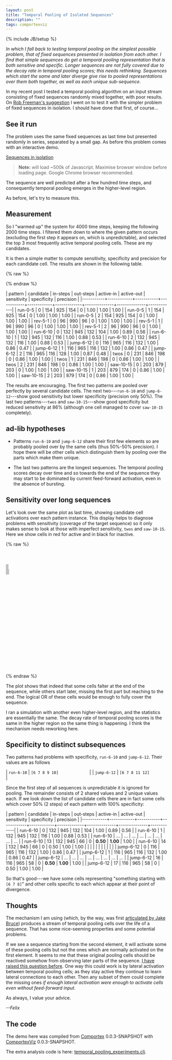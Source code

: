 ```yaml
---
layout: post
title: "Temporal Pooling of Isolated Sequences"
description: ""
tags: comportexviz
---
```

{% include JB/setup %}

_In which I fall back to testing temporal pooling on the simplest
possible problem, that of fixed sequences presented in isolation from
each other. I find that simple sequences do get a temporal pooling
representation that is both sensitive and specific. Longer sequences
are not fully covered due to the decay rate in temporal pooling
scores; this needs rethinking. Sequences which start the same and
later diverge give rise to pooled representations over them both
together, as well as each unique sub-sequence._

In my recent post I tested a temporal pooling algorithm on an input
stream consisting of fixed sequences randomly mixed together, with
poor results. On [Rob Freeman's
suggestion](http://lists.numenta.org/pipermail/nupic-theory_lists.numenta.org/2014-September/001377.html)
I went on to test it with the simpler problem of fixed sequences in
isolation. I should have done that first, of course...

## See it run

The problem uses the same fixed sequences as last time but presented
randomly in series, separated by a small gap. As before this problem
comes with an interactive demo.

[Sequences in isolation](/assets/2014-09-29/isolated_1d.html)

> __Note:__ will load ~500k of Javascript. Maximise browser window
> before loading page. Google Chrome browser recommended.

The sequence are well predicted after a few hundred time steps, and
consequently temporal pooling emerges in the higher-level region.

As before, let's try to measure this.

## Measurement

So I "warmed up" the system for 4000 time steps, keeping the following
2000 time steps. I filtered them down to where the given pattern
occurs (excluding the first step it appears on, which is
unpredictable), and selected the top 3 most frequently active temporal
pooling cells. These are my candidates.

It is then a simple matter to compute sensitivity, specificity and
precision for each candidate cell. The results are shown in the
following table.

{% raw %}
<style>
td, th { white-space: nowrap; }
</style>
{% endraw %}

|   pattern |  candidate |  in-steps |  out-steps |  active-in |  active-out |  sensitivity |  specificity |  precision |
|-----------+------------+-----------+------------+------------+-------------+--------------+--------------+------------|
|    run-0-5 |          0 |       154 |        925 |        154 |           0 |         1.00 |         1.00 |       1.00 |
|    run-0-5 |          1 |       154 |        925 |        154 |           0 |         1.00 |         1.00 |       1.00 |
|    run-0-5 |          2 |       154 |        925 |        154 |           0 |         1.00 |         1.00 |       1.00 |
|    rev-5-1 |          0 |        96 |        990 |         96 |           0 |         1.00 |         1.00 |       1.00 |
|    rev-5-1 |          1 |        96 |        990 |         96 |           0 |         1.00 |         1.00 |       1.00 |
|    rev-5-1 |          2 |        96 |        990 |         96 |           0 |         1.00 |         1.00 |       1.00 |
|   run-6-10 |          0 |       132 |        945 |        132 |         104 |         1.00 |         0.89 |       0.56 |
|   run-6-10 |          1 |       132 |        945 |        132 |         116 |         1.00 |         0.88 |       0.53 |
|   run-6-10 |          2 |       132 |        945 |        132 |         116 |         1.00 |         0.88 |       0.53 |
|  jump-6-12 |          0 |       116 |        965 |        116 |         132 |         1.00 |         0.86 |       0.47 |
|  jump-6-12 |          1 |       116 |        965 |        116 |         132 |         1.00 |         0.86 |       0.47 |
|  jump-6-12 |          2 |       116 |        965 |        116 |         128 |         1.00 |         0.87 |       0.48 |
|       twos |          0 |       231 |        846 |        198 |           0 |         0.86 |         1.00 |       1.00 |
|       twos |          1 |       231 |        846 |        198 |           0 |         0.86 |         1.00 |       1.00 |
|       twos |          2 |       231 |        846 |        198 |           0 |         0.86 |         1.00 |       1.00 |
|  saw-10-15 |          0 |       203 |        879 |        203 |           0 |         1.00 |         1.00 |       1.00 |
|  saw-10-15 |          1 |       203 |        879 |        174 |           0 |         0.86 |         1.00 |       1.00 |
|  saw-10-15 |          2 |       203 |        879 |        174 |           0 |         0.86 |         1.00 |       1.00 |

The results are encouraging. The first two patterns are pooled over
perfectly by several candidate cells. The next two---`run-6-10` and
`jump-6-12`---show good sensitivity but lower specificity (precision
only 50%). The last two patterns---`twos` and `saw-10-15`---show good
specificity but reduced sensitivity at 86% (although one cell managed
to cover `saw-10-15` completely).

## ad-lib hypotheses

* Patterns `run-6-10` and `jump-6-12` share their first few elements
so are probably pooled over by the same cells (thus 50%-50%
precision). I hope there will be other cells which distinguish them by
pooling over the parts which make them unique.

* The last two patterns are the longest sequences. The temporal
pooling scores decay over time and so towards the end of the sequence
they may start to be dominated by current feed-forward activation,
even in the absence of bursting.

## Sensitivity over long sequences

Let's look over the same plot as last time, showing candidate cell
activations over each pattern instance. This display helps to diagnose
problems with sensitivity (coverage of the target sequence) so it only
makes sense to look at those with imperfect sensitivity, `twos` and
`saw-10-15`. Here we show cells in red for active and in black for
inactive.

{% raw %}
<script src="http://variancecharts.com/cdn/variance-noncommercial-standalone-02c9f8b.min.js"
        charset="UTF-8"></script>
<style>
#runs-plot {
  width: 800px;
  height: 300px;
  margin-left: -60px;
  padding: 40px 20px 40px 60px;
  color: #444444;
  font-family: Helvetica, Arial, sans-serif;
  font-weight: bold;
  font-size: 14px;
}
#runs-plot chart {
  width: 100%;
  height: 45%;
  margin-bottom: 40px;
  background-color: rgba(0,0,0,0.05);
}
#runs-plot .legend-y {
  position: absolute;
  left: -80px;
  top: 50%;
  transform: rotate(-90deg);
}
#runs-plot .legend-x {
  position: absolute;
  width: 100%;
  text-align: center;
  bottom: -30px;
}
#runs-plot .chart-title {
  position: absolute;
  width: 100%;
  text-align: left;
  top: -20px;
}
#runs-plot point {
  width: 6px;
  height: 6px;
  margin-left: -3px;
  margin-top: -3px;
}
#runs-plot .active1 point {
  background-color: rgba(255,0,0,0.5);
}
#runs-plot .active0 point {
  background-color: rgba(0,0,0,0.5);
}
#runs-plot range {
  background-color: rgba(0,0,0,0.10);
  border: 1px solid rgba(0,0,0,0.15);
  border-width: 0px 1px;
}
</style>
<div id="runs-plot">

  <link id="twos-consistency"
      rel="variance-data"
      href="/assets/2014-09-29/isolated-twos-consistency.csv" />
  <chart data="#twos-consistency"
         map-xy="x candidate"
         scale-x-linear="0 11"
         scale-y-linear="14.5 -0.5">
    <span class="chart-title">Pattern "<tt>twos</tt>"</span>
    <span class="legend-y">15 candidate cells</span>
    <groups by="active">
    <div class="active{{active}}">
      <points></points>
    </div>
    </groups>
<div class="ranges">
<range literal-x-extent="0 1"></range>
<range literal-x-extent="2 3"></range>
<range literal-x-extent="4 5"></range>
<range literal-x-extent="6 7"></range>
</div>
  </chart>

  <link id="saw-10-15-consistency"
      rel="variance-data"
      href="/assets/2014-09-29/isolated-saw-10-15-consistency.csv" />
  <chart data="#saw-10-15-consistency"
         map-xy="x candidate"
         scale-x-linear="0 11"
         scale-y-linear="14.5 -0.5">
    <span class="chart-title">Pattern "<tt>saw-10-15</tt>"</span>
    <span class="legend-y">15 candidate cells</span>
    <span class="legend-x">Pattern instance</span>
    <groups by="active">
    <div class="active{{active}}">
      <points></points>
    </div>
    </groups>
<div class="ranges">
<range literal-x-extent="0 1"></range>
<range literal-x-extent="2 3"></range>
<range literal-x-extent="4 5"></range>
<range literal-x-extent="6 7"></range>
<range literal-x-extent="8 9"></range>
</div>
  </chart>
</div>
{% endraw %}

The plot shows that indeed that some cells falter at the end of the
sequence, while others start later, missing the first part but
reaching to the end. The logical OR of these cells would be enough to
fully cover the sequence.

I ran a simulation with another even higher-level region, and the
statistics are essentially the same. The decay rate of temporal
pooling scores is the same in the higher region so the same thing is
happening. I think the mechanism needs reworking here.


## Specificity to distinct subsequences

Two patterns had problems with specificity, `run-6-10` and
`jump-6-12`. Their values are as follows

| `run-6-10`  | `[6 7 8 9 10]             ` |
| `jump-6-12` | `[6 7 8 11 12]            ` |

Since the first step of all sequences is unpredictable it is ignored
for pooling. The remainder consists of 2 shared values and 2 unique
values each. If we look down the list of candidate cells there are in
fact some cells which cover 50% (2 steps) of each pattern with 100%
specificity:

|    pattern |  candidate |  in-steps |  out-steps |  active-in |  active-out |  sensitivity |  specificity |  precision |
|------------+------------+-----------+------------+------------+-------------+--------------+--------------+------------|
|   run-6-10 |          0 |       132 |        945 |        132 |         104 |         1.00 |         0.89 |       0.56 |
|   run-6-10 |          1 |       132 |        945 |        132 |         116 |         1.00 |         0.88 |       0.53 |
|   run-6-10 |        ... |       ... |        ... |        ... |         ... |          ... |          ... |        ... |
|   run-6-10 |         13 |       132 |        945 |         66 |           0 |     **0.50** |     **1.00** |       1.00 |
|   run-6-10 |         14 |       132 |        945 |         66 |           0 |         0.50 |         1.00 |       1.00 |
|            |            |           |            |            |             |              |              |            |
|  jump-6-12 |          0 |       116 |        965 |        116 |         132 |         1.00 |         0.86 |       0.47 |
|  jump-6-12 |          1 |       116 |        965 |        116 |         132 |         1.00 |         0.86 |       0.47 |
|  jump-6-12 |        ... |       ... |        ... |        ... |         ... |          ... |          ... |        ... |
|  jump-6-12 |         16 |       116 |        965 |         58 |           0 |     **0.50** |     **1.00** |       1.00 |
|  jump-6-12 |         17 |       116 |        965 |         58 |           0 |         0.50 |         1.00 |       1.00 |

So that's good---we have some cells representing "something starting
with `[6 7 8]`" and other cells specific to each which appear at their
point of divergence.

## Thoughts

The mechanism I am using (which, by the way, was first [articulated by
Jake
Bruce](http://lists.numenta.org/pipermail/nupic-theory_lists.numenta.org/2014-August/001112.html))
produces a stream of temporal pooling cells over the life of a
sequence. That has some nice-seeming properties and some potential
problems.

If we see a sequence starting from the second element, it will
activate some of these pooling cells but not the ones which are
normally activated on the first element. It seems to me that these
original pooling cells should be reactived somehow from observing
later parts of the sequence. [I have raised this question
before](http://lists.numenta.org/pipermail/nupic-theory_lists.numenta.org/2014-August/001138.html).
One way this could work is by lateral activation between temporal
pooling cells; as they stay active they continue to learn lateral
connections to each other. Then any subset of them could complete the
missing ones _if enough lateral activation were enough to activate
cells even without feed-forward input_.


As always, I value your advice.

*--Felix*


## The code

The demo here was compiled from
[Comportex](https://github.com/floybix/comportex/) 0.0.3-SNAPSHOT with
[ComportexViz](https://github.com/floybix/comportexviz/) 0.0.3-SNAPSHOT.

The extra analysis code is here:
[temporal_pooling_experiments.clj](/assets/2014-09-26/temporal_pooling_experiments.clj).

